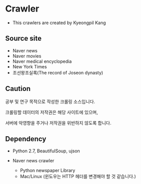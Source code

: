# Crawler
* This crawlers are created by Kyeongpil Kang

## Source site
* Naver news
* Naver movies
* Naver medical encyclopedia
* New York Times
* 조선왕조실록(The record of Joseon dynasty)


## Caution
공부 및 연구 목적으로 작성한 크롤링 소스입니다.

크롤링할 데이터의 저작권은 해당 사이트에 있으며,
	
서버에 악영향을 주거나 저작권을 위반하지 않도록 합니다.

	
## Dependency
* Python 2.7, BeautifulSoup, ujson

* Naver news crawler
	* Python newspaper Library
	* Mac/Linux (윈도우는 HTTP 헤더를 변경해야 할 것 같습니다.)

